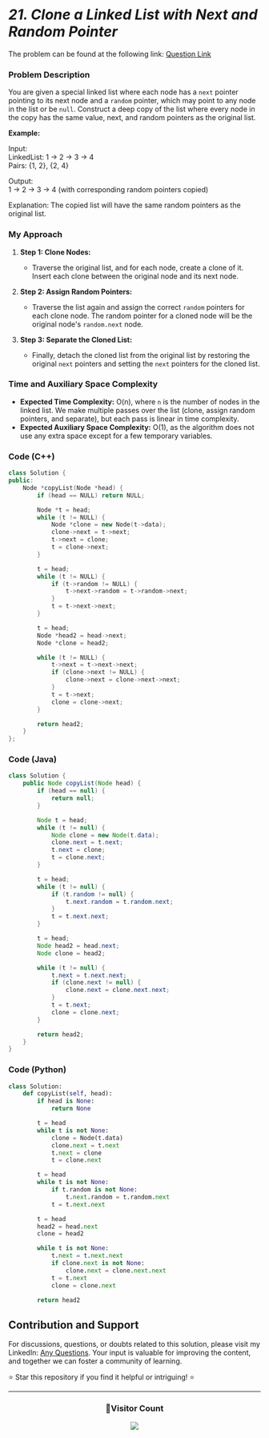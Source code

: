 # *21. Clone a Linked List with Next and Random Pointer*

The problem can be found at the following link: [Question Link](https://www.geeksforgeeks.org/problems/clone-a-linked-list-with-next-and-random-pointer/1)

### Problem Description

You are given a special linked list where each node has a `next` pointer pointing to its next node and a `random` pointer, which may point to any node in the list or be `null`. Construct a deep copy of the list where every node in the copy has the same value, next, and random pointers as the original list.

**Example:**

Input:  
LinkedList: 1 -> 2 -> 3 -> 4  
Pairs: {1, 2}, {2, 4}

Output:  
1 -> 2 -> 3 -> 4 (with corresponding random pointers copied)

Explanation: The copied list will have the same random pointers as the original list.

### My Approach

1. **Step 1: Clone Nodes:**
   - Traverse the original list, and for each node, create a clone of it. Insert each clone between the original node and its next node.

2. **Step 2: Assign Random Pointers:**
   - Traverse the list again and assign the correct `random` pointers for each clone node. The random pointer for a cloned node will be the original node's `random.next` node.

3. **Step 3: Separate the Cloned List:**
   - Finally, detach the cloned list from the original list by restoring the original `next` pointers and setting the `next` pointers for the cloned list.

### Time and Auxiliary Space Complexity

- **Expected Time Complexity:** O(n), where `n` is the number of nodes in the linked list. We make multiple passes over the list (clone, assign random pointers, and separate), but each pass is linear in time complexity.
- **Expected Auxiliary Space Complexity:** O(1), as the algorithm does not use any extra space except for a few temporary variables.

### Code (C++)

```cpp
class Solution {
public:
    Node *copyList(Node *head) {
        if (head == NULL) return NULL;

        Node *t = head;
        while (t != NULL) {
            Node *clone = new Node(t->data);  
            clone->next = t->next;  
            t->next = clone;        
            t = clone->next;        
        }

        t = head;
        while (t != NULL) {
            if (t->random != NULL) {
                t->next->random = t->random->next; 
            }
            t = t->next->next; 
        }

        t = head;
        Node *head2 = head->next; 
        Node *clone = head2;

        while (t != NULL) {
            t->next = t->next->next;    
            if (clone->next != NULL) {
                clone->next = clone->next->next;  
            }
            t = t->next;        
            clone = clone->next; 
        }

        return head2;  
    }
};
```

### Code (Java)

```java
class Solution {
    public Node copyList(Node head) {
        if (head == null) {
            return null;
        }

        Node t = head;
        while (t != null) {
            Node clone = new Node(t.data);  
            clone.next = t.next;  
            t.next = clone;       
            t = clone.next;       
        }

        t = head;
        while (t != null) {
            if (t.random != null) {
                t.next.random = t.random.next; 
            }
            t = t.next.next; 
        }

        t = head;
        Node head2 = head.next; 
        Node clone = head2;

        while (t != null) {
            t.next = t.next.next;    
            if (clone.next != null) {
                clone.next = clone.next.next;  
            }
            t = t.next;        
            clone = clone.next; 
        }

        return head2;  
    }
}
```

### Code (Python)

```python
class Solution:
    def copyList(self, head):
        if head is None:
            return None

        t = head
        while t is not None:
            clone = Node(t.data)  
            clone.next = t.next   
            t.next = clone        
            t = clone.next        

        t = head
        while t is not None:
            if t.random is not None:
                t.next.random = t.random.next  
            t = t.next.next  

        t = head
        head2 = head.next  
        clone = head2

        while t is not None:
            t.next = t.next.next  
            if clone.next is not None:
                clone.next = clone.next.next  
            t = t.next  
            clone = clone.next  

        return head2      
```

## Contribution and Support

For discussions, questions, or doubts related to this solution, please visit my LinkedIn: [Any Questions](https://www.linkedin.com/in/het-patel-8b110525a/). Your input is valuable for improving the content, and together we can foster a community of learning.

⭐ Star this repository if you find it helpful or intriguing! ⭐

---
<div align=center>
  <h3><b>📍Visitor Count</b></h3>
</div>

<p align="center">   
  <img src="https://profile-counter.glitch.me/Hunterdii/count.svg" />  
</p>
